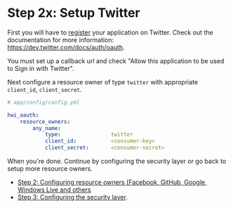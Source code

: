 Step 2x: Setup Twitter
======================
First you will have to [register](https://dev.twitter.com/apps) your application on Twitter. Check out the
documentation for more information: https://dev.twitter.com/docs/auth/oauth.

You must set up a callback url and check "Allow this application to be used to Sign in with Twitter".

Next configure a resource owner of type `twitter` with appropriate
`client_id`, `client_secret`.

```yaml
# app/config/config.yml

hwi_oauth:
    resource_owners:
        any_name:
            type:                twitter
            client_id:           <consumer-key>
            client_secret:       <consumer-secret>
```

When you're done. Continue by configuring the security layer or go back to
setup more resource owners.

- [Step 2: Configuring resource owners (Facebook, GitHub, Google, Windows Live and others](../2-configuring_resource_owners.md)
- [Step 3: Configuring the security layer](../3-configuring_the_security_layer.md).
